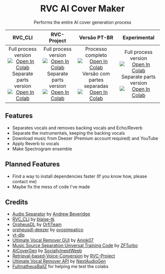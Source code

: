 <div align="center">
  
# RVC AI Cover Maker
Performs the entire AI cover generation process

| **RVC_CLI** | **RVC-Project** | **Versão PT-BR** | **Experimental**
|:---:|:---:|:---:|:---:|
| Full process version <br> <a target="_blank" href="https://colab.research.google.com/github/ShiromiyaG/RVC-AI-Cover-Maker/blob/main/RVC_AI_Cover_Maker.ipynb"> <img src="https://colab.research.google.com/assets/colab-badge.svg" alt="Open In Colab"/> </a> <br> Separate parts version <br> <a target="_blank" href="https://colab.research.google.com/github/ShiromiyaG/RVC-AI-Cover-Maker/blob/main/RVC_AI_Cover_Maker_(separate_parts_version).ipynb"> <img src="https://colab.research.google.com/assets/colab-badge.svg" alt="Open In Colab"/> </a> | Full process version <br> <a target="_blank" href="https://colab.research.google.com/github/ShiromiyaG/RVC-AI-Cover-Maker/blob/main/RVC_AI_Cover_Maker_(RVC_Project_version).ipynb"> <img src="https://colab.research.google.com/assets/colab-badge.svg" alt="Open In Colab"/> </a> <br> Separate parts version <br> <a target="_blank" href="https://colab.research.google.com/github/ShiromiyaG/RVC-AI-Cover-Maker/blob/main/RVC_AI_Cover_Maker_(RVC_Project_separate_parts_version).ipynb"> <img src="https://colab.research.google.com/assets/colab-badge.svg" alt="Open In Colab"/> </a> | Processo completo <br> <a target="_blank" href="https://colab.research.google.com/github/ShiromiyaG/RVC-AI-Cover-Maker/blob/main/RVC_AI_Cover_Maker_(RVC_Project_version)_PT_BR.ipynb"> <img src="https://colab.research.google.com/assets/colab-badge.svg" alt="Open In Colab"/> </a> <br> Versão com partes separadas <br> <a target="_blank" href="https://colab.research.google.com/github/ShiromiyaG/RVC-AI-Cover-Maker/blob/main/RVC_AI_Cover_Maker_(RVC_Project_separate_parts_version)_PT_BR.ipynb"> <img src="https://colab.research.google.com/assets/colab-badge.svg" alt="Open In Colab"/> </a> | Full process version <br> <a target="_blank" href="https://colab.research.google.com/github/ShiromiyaG/RVC-AI-Cover-Maker/blob/main/RVC_AI_Cover_Maker_(RVC_Project_version)_EXPERIMENTAL.ipynb"> <img src="https://colab.research.google.com/assets/colab-badge.svg" alt="Open In Colab"/> </a> <br> Separate parts version <br> <a target="_blank" href="https://colab.research.google.com/github/ShiromiyaG/RVC-AI-Cover-Maker/blob/main/RVC_AI_Cover_Maker_(RVC_Project_separate_parts_version)_EXPERIMENTAL.ipynb"> <img src="https://colab.research.google.com/assets/colab-badge.svg" alt="Open In Colab"/> </a> | 
</div>

## Features
- Separates vocals and removes backing vocals and Echo/Reverb
- Separate the instrumentals, keeping the backing vocals
- Download music from Deezer (Premium account required) and YouTube
- Apply Reverb to vocals
- Make Spectrogram ensemble

## Planned Features
- Find a way to install dependencies faster (If you know how, please contact me)
- Maybe fix the mess of code I've made

## Credits
- [Audio Separator](https://github.com/karaokenerds/python-audio-separator) by [Andrew Beveridge](https://github.com/beveradb)
- [RVC_CLI](https://github.com/blaise-tk/RVC_CLI) by [blaise-tk](https://github.com/blaise-tk)
- [OrpheusDL](https://github.com/OrfiTeam/OrpheusDL) by [OrfiTeam](https://github.com/OrfiTeam)
- [orpheusdl-deezer](https://git.ovosimpatico.com/ovosimpatico/orpheusdl-deezer) by [ovosimpatico](https://git.ovosimpatico.com/ovosimpatico)
- [yt-dlp](https://github.com/yt-dlp/yt-dlp)
- [Ultimate Vocal Remover GUI](https://github.com/Anjok07/ultimatevocalremovergui) by [Anjok07](https://github.com/Anjok07)
- [Music Source Separation Universal Training Code](https://github.com/ZFTurbo/Music-Source-Separation-Training) by [ZFTurbo](https://github.com/ZFTurbo)
- [AICoverGen](https://github.com/SociallyIneptWeeb/AICoverGen) by [SociallyIneptWeeb](https://github.com/SociallyIneptWeeb)
- [Retrieval-based-Voice-Conversion](https://github.com/RVC-Project/Retrieval-based-Voice-Conversion) by [RVC-Project](https://github.com/RVC-Project)
- [Ultimate Vocal Remover API](https://github.com/NextAudioGen/ultimatevocalremover_api) by [NextAudioGen](https://github.com/NextAudioGen)
- [FullmatheusBallZ](https://www.youtube.com/@FullmatheusBallZ) for helping me test the colabs

